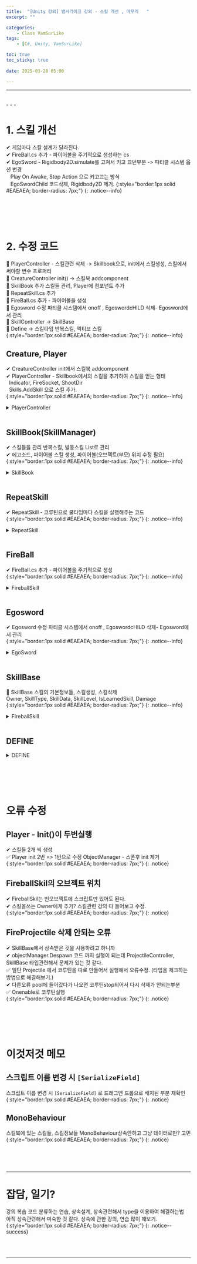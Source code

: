 ```yaml
---
title:  "[Unity 강의] 뱀서라이크 강의 - 스킬 개선 , 마무리   "
excerpt: ""

categories:
    - Class VamSurLike
tags:
    - [C#, Unity, VamSurLike]

toc: true
toc_sticky: true
 
date: 2025-03-28 05:00

---
```

- - -


<br>
- - - 

<!--&nbsp;🔹 ✔ ✅  -->


# 1. 스킬 개선
✔ 게임마다 스킬 설계가 달라진다.  
✔ FireBall.cs 추가 - 파이어볼을 주기적으로 생성하는 cs  
✔ EgoSword - Rigidbody2D.simulate를 고쳐서 키고 끄던부분 -> 파티클 시스템 옵션 변경  
&nbsp;&nbsp; Play On Awake, Stop Action 으로 키고끄는 방식  
&nbsp;&nbsp; EgoSwordChild 코드삭제, Rigidbody2D 제거. 
{:style="border:1px solid #EAEAEA; border-radius: 7px;"}
{: .notice--info}  

<br><br><br><br>

# 2. 수정 코드
🔹 PlayerController - 스킬관련 삭제 -> Skillbook으로, init에서 스킬생성, 스킬에서 써야할 변수 프로퍼티  
🔹 CreatureController init() -> 스킬북 addcomponent  
🔹 SkillBook 추가 스킬들 관리, Player에 컴포넌트 추가  
🔹 RepeatSkill.cs 추가  
🔹 FireBall.cs 추가 - 파이어볼을 생성  
🔹 Egosword 수정 파티클 시스템에서 onoff , EgoswordcHILD 삭제- Egosword에서 관리  
🔹 SkillController -> SkillBase  
🔹 Define -> 스킬타입 반복스킬, 엑티브 스킬   
{:style="border:1px solid #EAEAEA; border-radius: 7px;"}
{: .notice--info} 

## Creature, Player
✔ CreatureController init에서 스킬북 addcomponent  
✔ PlayerController - Skillbook에서의 스킬을 추가하여 스킬을 얻는 형태  
&nbsp;&nbsp;Indicator, FireSocket, ShootDir  
&nbsp;&nbsp;Skills.AddSkill 으로 스킬 추가.  
{:style="border:1px solid #EAEAEA; border-radius: 7px;"}
{: .notice--info} 
<details>
<summary>PlayerController</summary>
<div class="notice--primary" markdown="1"> 

```c# 
public class CreatureController : BaseController
{
    public SkillBook Skills { get; protected set; }

    public override bool Init()
    {
        base.Init();
        Skills = gameObject.GetOrAddComponent<SkillBook>();
        return true;
    }
}

public class PlayerController : CreatureController
{
    public Transform Indicator { get { return _indicator; } }
    public Vector3 FireSocket { get { return _fireSocket.position; } }
    public Vector3 ShootDir { get { return (_fireSocket.position - _indicator.position).normalized; } }

    public override bool Init()
    {
        if (base.Init() == false)
            return false;

        Skills.AddSkill<FireballSkill>(transform.position);
        Skills.AddSkill<EgoSword>(_indicator.position);

        return true;
    }
}
```
</div>
</details>

<br>

## SkillBook(SkillManager)
✔ 스킬들을 관리 반복스킬, 발동스킬 List로 관리  
✔ 에고소드, 파이어볼 스킬 생성, 파이어볼(오브젝트(부모) 위치 수정 필요)  
{:style="border:1px solid #EAEAEA; border-radius: 7px;"}
{: .notice--info} 
<details>
<summary>SkillBook</summary>
<div class="notice--primary" markdown="1"> 

```c# 

public class SkillBook : MonoBehaviour
{
    // 스킬 매니저.

    public List<SkillBase> Skills { get; } = new List<SkillBase>();

    public List<SkillBase> RepatedSkills { get; } = new List<SkillBase>();
    public List<SequenceSkill> SequenceSkills { get; } = new List<SequenceSkill>();

    public T AddSkill<T>(Vector3 position, Transform parent = null) where T : SkillBase 
    {
        System.Type type = typeof(T);

        if (type == typeof(EgoSword))
        {
            var egoSword = Managers.Object.Spawn<EgoSword>(position, SkillID.EGO_SWORD_ID);
            egoSword.transform.SetParent(parent);
            egoSword.ActivateSkill();

            Skills.Add(egoSword);
            RepatedSkills.Add(egoSword);
            return egoSword as T;
        }
        else if (type == typeof(FireballSkill))
        {
            var fireBall = Managers.Object.Spawn<FireballSkill>(position,수정필요);
            fireBall.transform.SetParent(parent);
            fireBall.ActivateSkill();

            Skills.Add(fireBall);
            RepatedSkills.Add(fireBall);
            return fireBall as T;
        }
        return null;
    }
}

```
</div>
</details>

<br>

## RepeatSkill
✔ RepeatSkill - 코루틴으로 쿨타임마다 스킬을 실행해주는 코드  
{:style="border:1px solid #EAEAEA; border-radius: 7px;"}
{: .notice--info} 
<details>
<summary>RepeatSkill</summary>
<div class="notice--primary" markdown="1"> 

```c# 
public abstract class RepeatSkill : SkillBase
{
    public float CoolTime { get; set; } = 1.0f;

    public RepeatSkill( ) : base(SkillType.Repeat)
    {

    }

    #region CoSkill

    Coroutine _coSkill;

    public override void ActivateSkill()
    {
        if (_coSkill != null)
            StopCoroutine(_coSkill);

        _coSkill = StartCoroutine(CoStartSkill());
    }

    protected abstract void DoSkillJob();

    protected virtual IEnumerator CoStartSkill() 
    {
        WaitForSeconds wait = new WaitForSeconds(CoolTime);

        while (true) 
        {
            DoSkillJob();
            yield return wait;
        }
    }
    #endregion
}
```
</div>
</details>

<br>

## FireBall
✔ FireBall.cs 추가 - 파이어볼을 주기적으로 생성  
{:style="border:1px solid #EAEAEA; border-radius: 7px;"}
{: .notice--info} 
<details>
<summary>FireballSkill</summary>
<div class="notice--primary" markdown="1"> 

```c# 
public class FireballSkill : RepeatSkill
{
    protected override void DoSkillJob()
    {
        PlayerController pc = Managers.Game.Player;
        if (pc == null)
            return;

        Vector3 spawnPos = pc.FireSocket;
        Vector3 dir = pc.ShootDir;

        GenerateProjectile(SkillID.FIRE_BALL_ID, pc, spawnPos, dir, Vector3.zero);
       
    }
}
```
</div>
</details>

<br>

## Egosword
✔ Egosword 수정 파티클 시스템에서 onoff , EgoswordcHILD 삭제- Egosword에서 관리  
{:style="border:1px solid #EAEAEA; border-radius: 7px;"}
{: .notice--info} 
<details>
<summary>EgoSword</summary>
<div class="notice--primary" markdown="1"> 

```c# 
public class EgoSword : RepeatSkill
{
    [SerializeField]
    ParticleSystem[] _swingParticles;

    protected enum SwingType
    {
        First,
        Second,
        Third,
        Fourth
    }

    protected override IEnumerator CoStartSkill()
    {
        WaitForSeconds wait = new WaitForSeconds(CoolTime);

        while (true)
        {
            SetParticles(SwingType.First);
            _swingParticles[(int)SwingType.First].gameObject.SetActive(true);
            yield return new WaitForSeconds(_swingParticles[(int)SwingType.First].main.duration);

            SetParticles(SwingType.Second);
            _swingParticles[(int)SwingType.Second].gameObject.SetActive(true);
            yield return new WaitForSeconds(_swingParticles[(int)SwingType.Second].main.duration);

            SetParticles(SwingType.Third);
            _swingParticles[(int)SwingType.Third].gameObject.SetActive(true);
            yield return new WaitForSeconds(_swingParticles[(int)SwingType.Third].main.duration);

            SetParticles(SwingType.Fourth);
            _swingParticles[(int)SwingType.Fourth].gameObject.SetActive(true);
            yield return new WaitForSeconds(_swingParticles[(int)SwingType.Fourth].main.duration);

            yield return wait;
        }
    }

    public override bool Init()
    {
        base.Init();

        return true;
    }

    void SetParticles(SwingType swingType)
    {
        if (Managers.Game.Player == null)
            return;

        Vector3 tempAngle = Managers.Game.Player.Indicator.transform.eulerAngles;
        transform.localEulerAngles = tempAngle;
        transform.position = Managers.Game.Player.transform.position;

        float radian = Mathf.Deg2Rad * tempAngle.z * -1;

        var main = _swingParticles[(int)swingType].main;
        main.startRotation = radian;
    }

    private void OnTriggerEnter2D(Collider2D collision)
    {
        MonsterController mc = collision.transform.GetComponent<MonsterController>();
        if (mc.IsValid() == false)
            return;

        mc.OnDamaged(Owner, Damage);
    }

}
```
</div>
</details>

<br>

## SkillBase
🔹 SkillBase 스킬의 기본정보들, 스킬생성, 스킬삭제  
Owner, SkillType, SkillData, SkillLevel, IsLearnedSkill, Damage  
{:style="border:1px solid #EAEAEA; border-radius: 7px;"}
{: .notice--info} 
<details>
<summary>FireballSkill</summary>
<div class="notice--primary" markdown="1"> 

```c# 
// EgoSword : 평타
// FireProjectile : 투사체
// PoisonField : 바닥
public class SkillBase : BaseController
{
    public CreatureController Owner { get; set; }
    public SkillType SkillType { get; set; } = SkillType.None;
    public Data.SkillData SkillData { get; protected set; }

    public int SkillLevel { get; set; } = 0; 
    public bool IsLearnedSkill { get { return SkillLevel > 0; } }
    public int Damage { get; set; } = 100;

    public SkillBase(SkillType skillType) 
    {
        SkillType = skillType;
    }

    public virtual void ActivateSkill() { }

    protected virtual void GenerateProjectile(int templateID, CreatureController owner, Vector3 startPos, Vector3 dir, Vector3 targetPos)
    {
        ProjectileController pc = Managers.Object.Spawn<ProjectileController>(startPos, templateID);
        pc.SetInfo(templateID, owner, dir);
    }

    #region Destroy
    Coroutine _coDestroy;

    public void StartDestroy(float delaySeconds) 
    {
        StopDestroy();
        _coDestroy = StartCoroutine(CoDestroy(delaySeconds));
    }

    public void StopDestroy() 
    {
        if (_coDestroy != null)
        {
            StopCoroutine(_coDestroy);
            _coDestroy = null;
        }
    }

    IEnumerator CoDestroy(float delaySeconds)
    {
        yield return new WaitForSeconds(delaySeconds);

        if (this.IsValid())
        {
            Managers.Object.Despawn(this);
        }
    }
    #endregion
}
```
</div>
</details>

<br>

## DEFINE

<details>
<summary>DEFINE</summary>
<div class="notice--primary" markdown="1"> 

```c# 
public enum SkillType
{
    None,
    Sequence,
    Repeat,
}
```
</div>
</details>

<br><br><br><br>

# 오류 수정

## Player - Init()이 두번실행  
✔ 스킬들 2개 씩 생성  
✅ Player init 2번 => 1번으로 수정 ObjectManager - 스폰후 init 제거  
{:style="border:1px solid #EAEAEA; border-radius: 7px;"}
{: .notice} 

## FireballSkil의 오브젝트 위치 
✔ FireballSkil는 빈오브젝트에 스크립트만 있어도 된다.  
✔ 스킬을쓰는 Owner에게 추가? 스킬관련 강의 다 들어보고 수정.  
{:style="border:1px solid #EAEAEA; border-radius: 7px;"}
{: .notice} 

## FireProjectile 삭제 안되는 오류  
✔ SkillBase에서 상속받은 것을 사용하려고 하니까  
✔ objectManager.Despawn 코드 까지 실행이 되는데 ProjectileController, SkillBase 타입관련해서 문제가 있는 것 같다.  
✅ 일단 Projectile 에서 코루틴을 따로 만들어서 실행해서 오류수정. (타입을 체크하는 방법으로 해결해보기.)  
✔ 다른오류 pool에 들어갔다가 나오면 코루틴stop되어서 다시 삭제가 안되는부분  
✅ Onenable로 코루틴실행  
{:style="border:1px solid #EAEAEA; border-radius: 7px;"}
{: .notice} 

<br><br><br><br>

# 이것저것 메모

## 스크립트 이름 변경 시 `[SerializeField]`
스크립트 이름 변경 시 `[SerializeField]` 로 드래그앤 드롭으로 배치된 부분 재확인   
{:style="border:1px solid #EAEAEA; border-radius: 7px;"}
{: .notice} 

## MonoBehaviour
스킬북에 있는 스킬들, 스킬정보들 MonoBehaviour상속안하고 그냥 데이터로만? 고민  
{:style="border:1px solid #EAEAEA; border-radius: 7px;"}
{: .notice} 

<br><br><br>
- - - 

# 잡담, 일기?
강의 복습
코드 분류하는 연습, 상속설계, 상속관련해서 type을 이용하여 해결하는법   
아직 상속관련해서 미숙한 것 같다. 상속에 관한 강의, 연습 많이 해보기.  
{:style="border:1px solid #EAEAEA; border-radius: 7px;"}
{: .notice--success}  


<br><br>
- - -